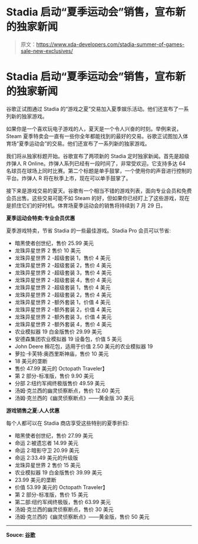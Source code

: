 # Stadia 启动“夏季运动会”销售，宣布新的独家新闻

> 原文：<https://www.xda-developers.com/stadia-summer-of-games-sale-new-exclusives/>

# Stadia 启动“夏季运动会”销售，宣布新的独家新闻

谷歌正试图通过 Stadia 的“游戏之夏”交易加入夏季娱乐活动。他们还宣布了一系列新的独家游戏。

如果你是一个喜欢玩电子游戏的人，夏天是一个令人兴奋的时刻。举例来说，Steam 夏季特卖会一直有一些你全年都能找到的最好的交易。谷歌正试图加入体育场“夏季运动会”的交易。他们还宣布了一系列新的独家游戏。

我们将从独家标题开始。谷歌宣布了两项新的 Stadia 定时独家新闻。首先是超级炸弹人 R Online。炸弹人系列已经有一段时间了，非常受欢迎。它支持多达 64 名球员在球场上同时比赛。第二个标题是单手鼓掌，一个使用你的声音进行控制的平台。炸弹人 R 将在秋季上市，现在可以单手鼓掌了。

接下来是游戏交易的夏天。谷歌有一个相当不错的游戏列表，面向专业会员和免费会员出售。这些交易可能不如 Steam 的好，但如果你已经盯上了这些游戏，现在是抓住它们的好时机。体育场夏季运动会的销售将持续到 7 月 29 日。

**夏季运动会特卖:专业会员优惠**

夏季游戏特卖，节省 Stadia 的一些最佳游戏。Stadia Pro 会员可以节省:

*   暗黑使者创世纪，售价 25.99 美元
*   龙珠异星世界 2 售价 10 美元
*   龙珠异星世界 2 -超级套装 1，售价 4 美元
*   龙珠异星世界 2 -超级套装 2，售价 4 美元
*   龙珠异星世界 2 -超级套装 3，售价 4 美元
*   龙珠异星世界 2 -超级套装 4，售价 4 美元
*   龙珠异星世界 2 -超级套装 1，售价 4 美元
*   龙珠异星世界 2 -超级套装 2，售价 4 美元
*   龙珠异星世界 2 -额外套装 1，价值 4 美元
*   龙珠异星世界 2 -额外套装 2，价值 4 美元
*   龙珠异星世界 2 -额外套装 3，价值 4 美元
*   龙珠异星世界 2 -额外套装 4，售价 4 美元
*   农业模拟器 19 白金版售价 29.99 美元
*   安德森集团农业模拟器 19 设备包，价值 5 美元
*   John Deere 棉花包，适用于价值 2.50 美元的农业模拟器 19
*   萝拉·卡芙特:奥西里斯神庙，售价 10 美元
*   18 美元的垄断
*   售价 47.99 美元的 Octopath Traveler】
*   第 2 部分-标准版，售价 9.90 美元
*   分部 2:纽约军阀终极版售价 49.59 美元
*   汤姆·克兰西的幽灵侦察断点，售价 12.60 美元
*   汤姆·克兰西的《幽灵侦察断点》——黄金版 30 美元

**游戏销售之夏:人人优惠**

每个人都可以在 Stadia 商店享受这些特别的夏季折扣:

*   暗黑使者创世纪，售价 27.99 美元
*   命运 2:被遗忘者 14.99 美元
*   命运 2:暗影守卫 20.99 美元
*   命运 2:33.49 美元的升级版
*   龙珠异星世界 2 售价 15 美元
*   农业模拟器 19 白金版售价 39.99 美元
*   23.99 美元的垄断
*   价值 53.99 美元的 Octopath Traveler】
*   第 2 部分-标准版，售价 15 美元
*   第二部:纽约军阀终极版，售价 63.99 美元
*   汤姆·克兰西的幽灵侦察断点，售价 30 美元
*   汤姆·克兰西的《幽灵侦察断点》——黄金版，售价 50 美元

* * *

**Souce: [谷歌](https://community.stadia.com/t5/Stadia-Community-Blog/This-Week-on-Stadia-GREAT-NEWS-FOR-GAMERS/ba-p/26584)**